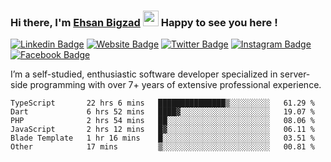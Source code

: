 ### Hi there, I'm <a href="#" target="_blank">Ehsan Bigzad</a> <img src="https://media.giphy.com/media/hvRJCLFzcasrR4ia7z/giphy.gif" width="25px" height="25px"> Happy to see you here !

[![Linkedin Badge](https://img.shields.io/badge/-LinkedIn-0e76a8?style=flat-square&logo=Linkedin&logoColor=white)](https://linkedin.com/in/EhsanBigzad)
[![Website Badge](https://img.shields.io/badge/Website-3b5998?style=flat-square&logo=google-chrome&logoColor=white)](#)
[![Twitter Badge](https://img.shields.io/badge/-Twitter-00acee?style=flat-square&logo=Twitter&logoColor=white)](https://twitter.com/EhsanBigzad)
[![Instagram Badge](https://img.shields.io/badge/-Instagram-e4405f?style=flat-square&logo=Instagram&logoColor=white)](https://instagram.com/ehsanbigzad/)
[![Facebook Badge](https://img.shields.io/badge/-Facebook-0088cc?style=flat-square&logo=Facebook&logoColor=white)](https://facebook.com/EhsanBigzad7)

I’m a self-studied, enthusiastic software developer specialized in server-side programming with over 7+ years of extensive professional experience.

<!--START_SECTION:waka-->

```text
TypeScript       22 hrs 6 mins   ███████████████▒░░░░░░░░░   61.29 %
Dart             6 hrs 52 mins   ████▓░░░░░░░░░░░░░░░░░░░░   19.07 %
PHP              2 hrs 54 mins   ██░░░░░░░░░░░░░░░░░░░░░░░   08.06 %
JavaScript       2 hrs 12 mins   █▓░░░░░░░░░░░░░░░░░░░░░░░   06.11 %
Blade Template   1 hr 16 mins    █░░░░░░░░░░░░░░░░░░░░░░░░   03.51 %
Other            17 mins         ▒░░░░░░░░░░░░░░░░░░░░░░░░   00.81 %
```

<!--END_SECTION:waka-->

